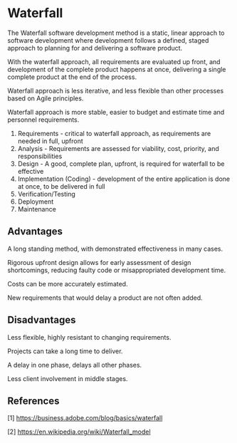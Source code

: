 # Waterfall

The Waterfall software development method is a static, linear approach to software development where development follows a defined, staged approach to planning for and delivering a software product.

With the waterfall approach, all requirements are evaluated up front, and development of the complete product happens at once, delivering a single complete product at the end of the process.

Waterfall approach is less iterative, and less flexible than other processes based on Agile principles.

Waterfall approach is more stable, easier to budget and estimate time and personnel requirements.

1. Requirements - critical to waterfall approach, as requirements are needed in full, upfront
1. Analysis - Requirements are assessed for viability, cost, priority, and responsibilities
1. Design - A good, complete plan, upfront, is required for waterfall to be effective
1. Implementation (Coding) - development of the entire application is done at once, to be delivered in full
1. Verification/Testing
1. Deployment
1. Maintenance

## Advantages

A long standing method, with demonstrated effectiveness in many cases.

Rigorous upfront design allows for early assessment of design shortcomings, reducing faulty code or misappropriated development time.

Costs can be more accurately estimated.

New requirements that would delay a product are not often added.

## Disadvantages

Less flexible, highly resistant to changing requirements.

Projects can take a long time to deliver.

A delay in one phase, delays all other phases.

Less client involvement in middle stages.

## References

[1] https://business.adobe.com/blog/basics/waterfall

[2] https://en.wikipedia.org/wiki/Waterfall_model